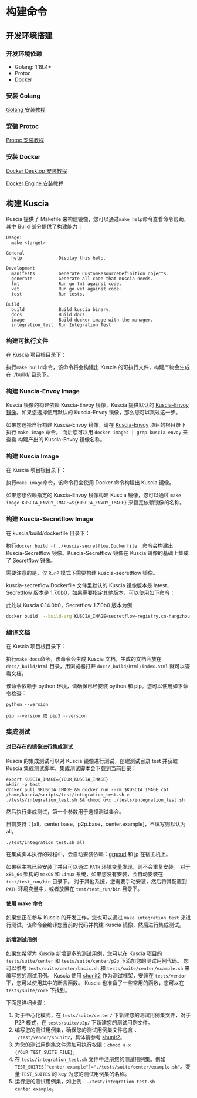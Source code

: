 # 构建命令

## 开发环境搭建

### 开发环境依赖

* Golang: 1.19.4+
* Protoc
* Docker

### 安装 Golang

[Golang 安装教程](https://go.dev/doc/install)

### 安装 Protoc

[Protoc 安装教程](https://github.com/protocolbuffers/protobuf/blob/main/README.md#protobuf-compiler-installation)

### 安装 Docker

[Docker Desktop 安装教程](https://docs.docker.com/desktop/)

[Docker Engine 安装教程](https://docs.docker.com/engine/install/)

## 构建 Kuscia

Kuscia 提供了 Makefile 来构建镜像，您可以通过`make help`命令查看命令帮助，其中 Build 部分提供了构建能力：

```shell
Usage:
  make <target>

General
  help              Display this help.

Development
  manifests         Generate CustomResourceDefinition objects.
  generate          Generate all code that Kuscia needs.
  fmt               Run go fmt against code.
  vet               Run go vet against code.
  test              Run tests.

Build
  build             Build kuscia binary.
  docs              Build docs.
  image             Build docker image with the manager.
  integration_test  Run Integration Test
```

### 构建可执行文件

在 Kuscia 项目根目录下：

执行`make build`命令，该命令将会构建出 Kuscia 的可执行文件，构建产物会生成在 ./build/ 目录下。

### 构建 Kuscia-Envoy Image

Kuscia 镜像的构建依赖 Kuscia-Envoy 镜像，Kuscia 提供默认的 [Kuscia-Envoy 镜像](https://hub.docker.com/r/secretflow/kuscia-envoy/tags)。如果您选择使用默认的 Kuscia-Envoy 镜像，那么您可以跳过这一步。

如果您选择自行构建 Kuscia-Envoy 镜像，请在 [Kuscia-Envoy](https://github.com/secretflow/kuscia-envoy) 项目的根目录下执行 `make image` 命令。 而后您可以用 `docker images | grep kuscia-envoy` 来查看
构建产出的 Kuscia-Envoy 镜像名称。

### 构建 Kuscia Image

在 Kuscia 项目根目录下：

执行`make image`命令，该命令将会使用 Docker 命令构建出 Kuscia 镜像。

如果您想依赖指定的 Kuscia-Envoy 镜像构建 Kuscia 镜像，您可以通过 `make image KUSCIA_ENVOY_IMAGE=${KUSCIA_ENVOY_IMAGE}` 来指定依赖镜像的名称。

### 构建 Kuscia-Secretflow Image

在 kuscia/build/dockerfile 目录下：

执行`docker build -f ./kuscia-secretflow.Dockerfile .`命令会构建出 Kuscia-Secretflow 镜像。Kuscia-Secretflow 镜像在 Kuscia 镜像的基础上集成了 Secretflow 镜像。

需要注意的是，仅 `RunP` 模式下需要构建 kuscia-secretflow 镜像。

kuscia-secretflow.Dockerfile 文件里默认的 Kuscia 镜像版本是 latest，Secretflow 版本是 1.7.0b0，如果需要指定其他版本，可以使用如下命令：

此处以 Kuscia 0.14.0b0，Secretflow 1.7.0b0 版本为例

```bash
docker build  --build-arg KUSCIA_IMAGE=secretflow-registry.cn-hangzhou.cr.aliyuncs.com/secretflow/kuscia:0.14.0b0  --build-arg  SF_VERSION=1.7.0b0 -f ./kuscia-secretflow.Dockerfile .
```

### 编译文档

在 Kuscia 项目根目录下：

执行`make docs`命令，该命令会生成 Kuscia 文档，生成的文档会放在 `docs/_build/html` 目录，用浏览器打开 `docs/_build/html/index.html` 就可以查看文档。

该命令依赖于 python 环境，请确保已经安装 python 和 pip。您可以使用如下命令检查：

```shell
python --version

pip --version 或 pip3 --version
```

### 集成测试

#### 对已存在的镜像进行集成测试

Kuscia 的集成测试可以对 Kuscia 镜像进行测试，创建测试目录 test 并获取 Kuscia 集成测试脚本，集成测试脚本会下载到当前目录：

```shell
export KUSCIA_IMAGE={YOUR_KUSCIA_IMAGE}
mkdir -p test
docker pull $KUSCIA_IMAGE && docker run --rm $KUSCIA_IMAGE cat /home/kuscia/scripts/test/integration_test.sh > ./tests/integration_test.sh && chmod u+x ./tests/integration_test.sh
```

然后执行集成测试，第一个参数用于选择测试集合。

目前支持：\[all，center.base，p2p.base，center.example\]，不填写则默认为 all。

```shell
./test/integration_test.sh all
```

在集成脚本执行的过程中，会自动安装依赖：[grpcurl](https://github.com/fullstorydev/grpcurl/releases) 和 [jq](https://jqlang.github.io/jq/download/) 在宿主机上。

如果宿主机已经安装了并且可以通过 `PATH` 环境变量发现，则不会重复安装。 对于 `x86_64` 架构的 `maxOS` 和 `Linux` 系统，如果您没有安装，会自动安装在 `test/test_run/bin` 目录下。
对于其他系统，您需要手动安装，然后将其配置到 `PATH` 环境变量中，或者放置在 `test/test_run/bin` 目录下。

#### 使用 make 命令

如果您正在参与 Kuscia 的开发工作，您也可以通过 `make integration_test` 来进行测试，该命令会编译您当前的代码并构建 Kuscia 镜像，然后进行集成测试。

#### 新增测试用例

如果您希望为 Kuscia 新增更多的测试用例，您可以在 Kuscia 项目的 `tests/suite/center` 和 `tests/suite/center/p2p` 下添加您的测试用例代码。
您可以参考 `tests/suite/center/basic.sh` 和 `tests/suite/center/example.sh` 来编写您的测试用例。
Kuscia 使用 [shunit2](https://github.com/kward/shunit2) 作为测试框架，安装在 `tests/vendor` 下，您可以使用其中的断言函数。
Kuscia 也准备了一些常用的函数，您可以在 `tests/suite/core` 下找到。

下面是详细步骤：

1. 对于中心化模式，在 `tests/suite/center/` 下新建您的测试用例集文件，对于 P2P 模式，在 `tests/suite/p2p/` 下新建您的测试用例文件。
2. 编写您的测试用例集，确保您的测试用例集文件包含 `. ./test/vendor/shunit2`，具体请参考 [shunit2](https://github.com/kward/shunit2)。
3. 为您的测试用例集文件添加可执行权限：`chmod a+x {YOUR_TEST_SUITE_FILE}`。
4. 在 `tests/integration_test.sh` 文件中注册您的测试用例集。例如 `TEST_SUITES["center.example"]="./tests/suite/center/example.sh"`。变量 `TEST_SUITES` 的 key 为您的测试用例集的名称。
5. 运行您的测试用例集，如上例：`./test/integration_test.sh center.example`。
